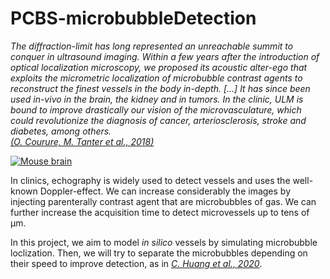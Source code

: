 # PCBS-microbubbleDetection

*The diffraction-limit has long represented an unreachable summit to conquer in ultrasound imaging. Within a few years after the introduction of optical localization microscopy, we proposed its acoustic alter-ego that exploits the micrometric localization of microbubble contrast agents to reconstruct the finest vessels in the body in-depth. [...] It has since been used in-vivo in the brain, the kidney and in tumors. In the clinic, ULM is bound to improve drastically our vision of the microvasculature, which could revolutionize the diagnosis of cancer, arteriosclerosis, stroke and diabetes, among others.*<br>
[*(O. Courure, M. Tanter et al., 2018)*](<https://ieeexplore.ieee.org/stamp/stamp.jsp?tp=&arnumber=8396283>)

[![Mouse brain](https://d3i71xaburhd42.cloudfront.net/7e482abfd970edad3992182d9e2f0275e54344f1/2-Figure1-1.png)](https://d3i71xaburhd42.cloudfront.net/7e482abfd970edad3992182d9e2f0275e54344f1/2-Figure1-1.png)

In clinics, echography is widely used to detect vessels and uses the well-known Doppler-effect. We can increase considerably the images by injecting parenterally contrast agent that are microbubbles of gas. We can further increase the acquisition time to detect microvessels up to tens of µm.

In this project, we aim to model *in silico* vessels by simulating microbubble loclization. Then, we will try to separate the microbubbles depending on their speed to improve detection, as in [*C. Huang et al., 2020*](<https://www.nature.com/articles/s41598-020-62898-9>).
